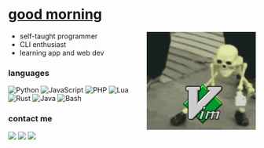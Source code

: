 # [good morning](https://www.youtube.com/watch?v=iqWqSxJtBDw&ab_channel=klantskalle)

<div align="left">
<img src="assets/vim-gang.gif" height="200px" align="right"/>

* self-taught programmer
* CLI enthusiast
* learning app and web dev

### languages

![Python](https://img.shields.io/badge/-Python-000?&logo=Python)
![JavaScript](https://img.shields.io/badge/-JavaScript-000?&logo=JavaScript)
![PHP](https://img.shields.io/badge/-PHP-000?&logo=php)
![Lua](https://img.shields.io/badge/-Lua-000?&logo=Lua)
![Rust](https://img.shields.io/badge/-Rust-000?&logo=rust)
![Java](https://img.shields.io/badge/-☕%20Java-000)
![Bash](https://img.shields.io/badge/-Bash-000?&logo=gnubash)

### contact me

[![](https://img.shields.io/badge/-linkedIn-000?&logo=linkedin)](https://www.linkedin.com/in/gabriel-zmong/)
[![](https://img.shields.io/badge/-gmail-000?&logo=gmail)](mailto:gabrielzmong@gmail.com?subject=general%20enquiry)
[![](https://img.shields.io/badge/-wordpress-000?&logo=wordpress)](https://gongzm.wordpress.com/)
